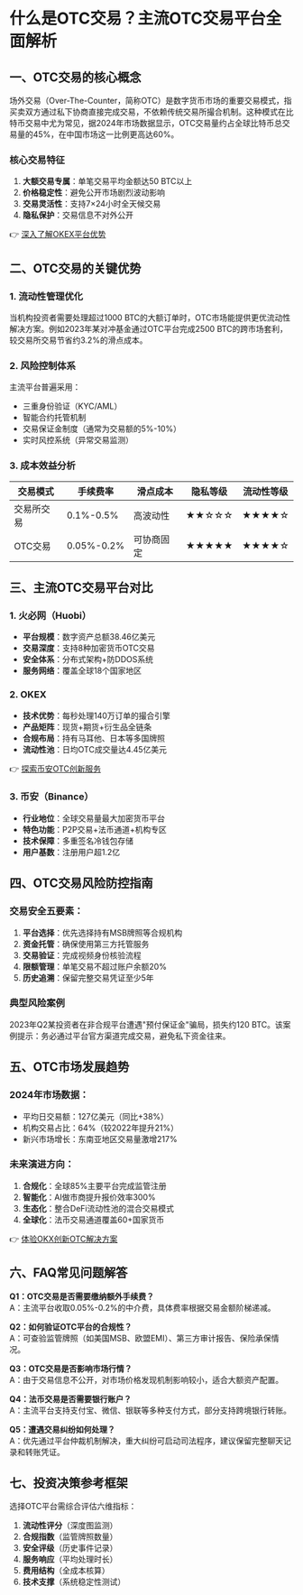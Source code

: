 # 什么是OTC交易？主流OTC交易平台全面解析

## 一、OTC交易的核心概念

场外交易（Over-The-Counter，简称OTC）是数字货币市场的重要交易模式，指买卖双方通过私下协商直接完成交易，不依赖传统交易所撮合机制。这种模式在比特币交易中尤为常见，据2024年市场数据显示，OTC交易量约占全球比特币总交易量的45%，在中国市场这一比例更高达60%。

### 核心交易特征
1. **大额交易专属**：单笔交易平均金额达50 BTC以上
2. **价格稳定性**：避免公开市场剧烈波动影响
3. **交易灵活性**：支持7×24小时全天候交易
4. **隐私保护**：交易信息不对外公开

👉 [深入了解OKEX平台优势](https://bit.ly/okx_welcome)

## 二、OTC交易的关键优势

### 1. 流动性管理优化
当机构投资者需要处理超过1000 BTC的大额订单时，OTC市场能提供更优流动性解决方案。例如2023年某对冲基金通过OTC平台完成2500 BTC的跨市场套利，较交易所交易节省约3.2%的滑点成本。

### 2. 风险控制体系
主流平台普遍采用：
- 三重身份验证（KYC/AML）
- 智能合约托管机制
- 交易保证金制度（通常为交易额的5%-10%）
- 实时风控系统（异常交易监测）

### 3. 成本效益分析
| 交易模式 | 手续费率 | 滑点成本 | 隐私等级 | 流动性等级 |
|---------|----------|----------|----------|------------|
| 交易所交易 | 0.1%-0.5% | 高波动性 | ★★☆☆☆ | ★★★★☆ |
| OTC交易 | 0.05%-0.2% | 可协商固定 | ★★★★★ | ★★★★☆ |

## 三、主流OTC交易平台对比

### 1. 火必网（Huobi）
- **平台规模**：数字资产总额38.46亿美元
- **交易深度**：支持8种加密货币OTC交易
- **安全体系**：分布式架构+防DDOS系统
- **服务网络**：覆盖全球18个国家地区

### 2. OKEX
- **技术优势**：每秒处理140万订单的撮合引擎
- **产品矩阵**：现货+期货+衍生品全链条
- **合规布局**：持有马耳他、日本等多国牌照
- **流动性池**：日均OTC成交量达4.45亿美元

👉 [探索币安OTC创新服务](https://bit.ly/okx_welcome)

### 3. 币安（Binance）
- **行业地位**：全球交易量最大加密货币平台
- **特色功能**：P2P交易+法币通道+机构专区
- **技术保障**：多重签名冷钱包存储
- **用户基数**：注册用户超1.2亿

## 四、OTC交易风险防控指南

### 交易安全五要素：
1. **平台选择**：优先选择持有MSB牌照等合规机构
2. **资金托管**：确保使用第三方托管服务
3. **交易验证**：完成视频身份核验流程
4. **限额管理**：单笔交易不超过账户余额20%
5. **历史追溯**：保留完整交易凭证至少5年

### 典型风险案例
2023年Q2某投资者在非合规平台遭遇"预付保证金"骗局，损失约120 BTC。该案例提示：务必通过平台官方渠道完成交易，避免私下资金往来。

## 五、OTC市场发展趋势

### 2024年市场数据：
- 平均日交易额：127亿美元（同比+38%）
- 机构交易占比：64%（较2022年提升21%）
- 新兴市场增长：东南亚地区交易量激增217%

### 未来演进方向：
1. **合规化**：全球85%主要平台完成监管注册
2. **智能化**：AI做市商提升报价效率300%
3. **生态化**：整合DeFi流动性池的混合交易模式
4. **全球化**：法币交易通道覆盖60+国家货币

👉 [体验OKX创新OTC解决方案](https://bit.ly/okx_welcome)

## 六、FAQ常见问题解答

**Q1：OTC交易是否需要缴纳额外手续费？**  
A：主流平台收取0.05%-0.2%的中介费，具体费率根据交易金额阶梯递减。

**Q2：如何验证OTC平台的合规性？**  
A：可查验监管牌照（如美国MSB、欧盟EMI）、第三方审计报告、保险承保情况。

**Q3：OTC交易是否影响市场行情？**  
A：由于交易信息不公开，对市场价格发现机制影响较小，适合大额资产配置。

**Q4：法币交易是否需要银行账户？**  
A：主流平台支持支付宝、微信、银联等多种支付方式，部分支持跨境银行转账。

**Q5：遭遇交易纠纷如何处理？**  
A：优先通过平台仲裁机制解决，重大纠纷可启动司法程序，建议保留完整聊天记录和转账凭证。

## 七、投资决策参考框架

选择OTC平台需综合评估六维指标：
1. **流动性评分**（深度图监测）
2. **合规指数**（监管牌照数量）
3. **安全评级**（历史事件记录）
4. **服务响应**（平均处理时长）
5. **费用结构**（全成本核算）
6. **技术支撑**（系统稳定性测试）
